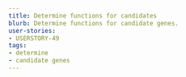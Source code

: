 ```yaml
---
title: Determine functions for candidates
blurb: Determine functions for candidate genes.
user-stories:
- USERSTORY-49
tags:
- determine
- candidate genes
---
```


